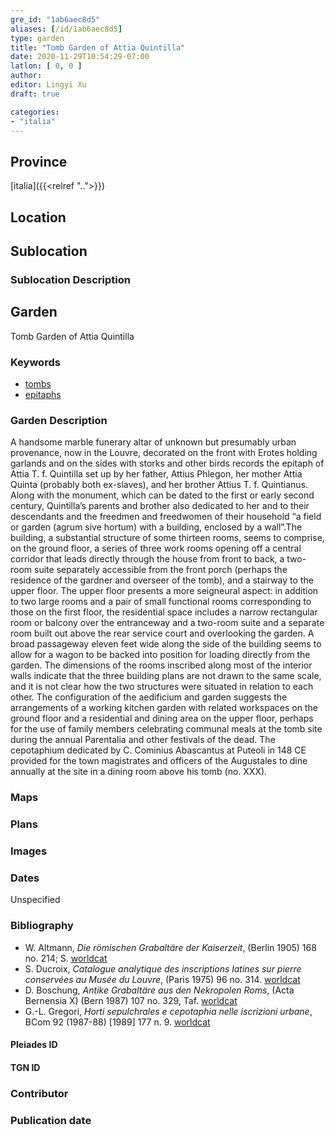 ```yaml
---
gre_id: "1ab6aec8d5"
aliases: [/id/1ab6aec8d5]
type: garden
title: "Tomb Garden of Attia Quintilla"
date: 2020-11-29T10:54:29-07:00
latlon: [ 0, 0 ]
author:
editor: Lingyi Xu
draft: true

categories:
- "italia"
---
```


## Province
[italia]({{<relref "..">}})

## Location

<!--### Location Description-->

<!-- LEAVE THIS BLANK FOR NOW -->

## Sublocation

### Sublocation Description

## Garden

Tomb Garden of Attia Quintilla

### Keywords

- [tombs](http://vocab.getty.edu/page/aat/300005926)
- [epitaphs](http://vocab.getty.edu/page/aat/300028729)

### Garden Description
A handsome marble funerary altar of unknown but presumably urban provenance, now in the Louvre, decorated on the front with Erotes holding garlands and on the sides with storks and other birds records the epitaph of Attia T. f. Quintilla set up by her father, Attius Phlegon, her mother Attia Quinta (probably both ex-slaves), and her brother Attius T. f. Quintianus. Along with the monument, which can be dated to the first or early second century, Quintilla’s parents and brother also dedicated to her and to their descendants and the freedmen and freedwomen of their household “a field or garden (agrum sive hortum) with a building, enclosed by a wall”.The building, a substantial structure of some thirteen rooms, seems to comprise, on the ground floor, a series of three work rooms opening off a central corridor that leads directly through the house from front to back, a two-room suite separately accessible from the front porch (perhaps the residence of the gardner and overseer of the tomb), and a stairway to the upper floor. The upper floor presents a more seigneural aspect: in addition to two large rooms and a pair of small functional rooms corresponding to those on the first floor, the residential space includes a narrow rectangular room or balcony over the entranceway and a two-room suite and a separate room built out above the rear service court and overlooking the garden. A broad passageway eleven feet wide along the side of the building seems to allow for a wagon to be backed into position for loading directly from the garden. The dimensions of the rooms inscribed along most of the interior walls indicate that the three building plans are not drawn to the same scale, and it is not clear how the two structures   were situated in relation to each other. The configuration of the aedificium and garden suggests the arrangements of a working kitchen garden with related workspaces on the ground floor and a residential and dining area on the upper floor, perhaps for the use of family members celebrating communal meals at the tomb site during the annual Parentalia and other festivals of the dead. The cepotaphium  dedicated by C. Cominius Abascantus at Puteoli in 148 CE provided for the town magistrates and officers of the Augustales to dine annually at the site in a dining room above his tomb (no. XXX).

### Maps

<!--
{{< image src="FILENAME" alt="ALT_TEXT" title="CAPTION" >}}
-->

### Plans

### Images

### Dates
Unspecified

### Bibliography
- W. Altmann, *Die römischen Grabaltäre der Kaiserzeit*, (Berlin 1905) 168 no. 214; S. [worldcat](https://www.worldcat.org/title/romischen-grabaltare-der-kaiserzeit/oclc/715073021&referer=brief_results)
- S. Ducroix, *Catalogue analytique des inscriptions latines sur pierre conservées au Musée du Louvre*, (Paris 1975) 96  no. 314. [worldcat](https://www.worldcat.org/title/catalogue-analytique-des-inscriptions-latines-sur-pierre-conservees-au-musee-du-louvre/oclc/602598921&referer=brief_results)
- D. Boschung, *Antike Grabaltäre aus den Nekropolen Roms*, (Acta Bernensia X) (Bern 1987) 107 no. 329, Taf. [worldcat](https://www.worldcat.org/title/antike-grabaltare-aus-den-nekropolen-roms/oclc/1063931061&referer=brief_results)
- G.-L. Gregori, *Horti sepulchrales e cepotaphia nelle iscrizioni urbane*, BCom 92 (1987-88) [1989] 177 n. 9. [worldcat](https://www.worldcat.org/title/horti-sepulchrales-e-cepotaphia-nelle-iscrizioni-urbane/oclc/886794800&referer=brief_results)

<!--#### Periodo ID-->

<!-- [PERIODO_ID](https://pleiades.stoa.org/places/PLEIADES_ID) -->

#### Pleiades ID

#### TGN ID

### Contributor

### Publication date

<!--### Related articles-->

<!-- Links to other related articles. Leave blank for now -->